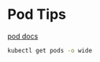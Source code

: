 # Pod Tips

[pod docs](https://kubernetes.io/docs/concepts/workloads/pods/pod-overview/)

```bash
kubectl get pods -o wide
```

